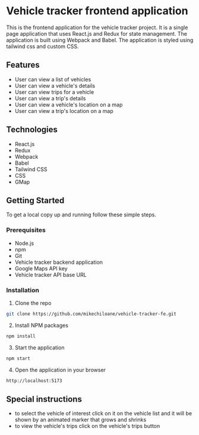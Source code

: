 # Vehicle tracker frontend application
This is the frontend application for the vehicle tracker project. It is a single page application that uses React.js and Redux for state management. The application is built using Webpack and Babel. The application is styled using tailwind css and custom CSS.

## Features
- User can view a list of vehicles
- User can view a vehicle's details
- User can view trips for a vehicle
- User can view a trip's details
- User can view a vehicle's location on a map
- User can view a trip's location on a map

## Technologies
- React.js
- Redux
- Webpack
- Babel
- Tailwind CSS
- CSS
- GMap

## Getting Started
To get a local copy up and running follow these simple steps.

### Prerequisites
- Node.js
- npm
- Git
- Vehicle tracker backend application
- Google Maps API key
- Vehicle tracker API base URL

### Installation
1. Clone the repo
```sh
git clone https://github.com/mikechiloane/vehicle-tracker-fe.git
```
2. Install NPM packages
```sh
npm install
```

3. Start the application
```sh
npm start
```

4. Open the application in your browser
```sh
http://localhost:5173
```


## Special instructions
- to select the vehicle of interest click on it on the vehicle list and it will be shown by an animated marker that grows and shrinks
- to view the vehicle's trips click on the vehicle's trips button


